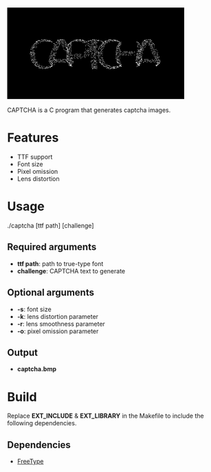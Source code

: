 ![CAPTCHA](https://raw.githubusercontent.com/ryanopily/captcha/development/captcha.png)

CAPTCHA is a C program that generates captcha images.


# Features

- TTF support
- Font size
- Pixel omission
- Lens distortion


# Usage

./captcha [ttf path] [challenge]


## Required arguments

- **ttf path**: path to true-type font
- **challenge**: CAPTCHA text to generate


## Optional arguments

- **-s**: font size
- **-k**: lens distortion parameter
- **-r**: lens smoothness parameter
- **-o**: pixel omission parameter


## Output

- **captcha.bmp**


# Build

Replace **EXT_INCLUDE** & **EXT_LIBRARY** in the Makefile to include the following dependencies.


## Dependencies

- [FreeType](https://freetype.org/)  

